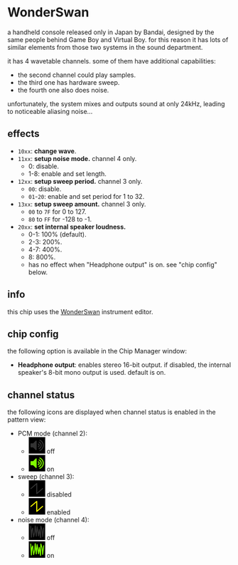 # WonderSwan

a handheld console released only in Japan by Bandai, designed by the same people behind Game Boy and Virtual Boy.
for this reason it has lots of similar elements from those two systems in the sound department.

it has 4 wavetable channels. some of them have additional capabilities:
- the second channel could play samples.
- the third one has hardware sweep.
- the fourth one also does noise.

unfortunately, the system mixes and outputs sound at only 24kHz, leading to noticeable aliasing noise...

## effects

- `10xx`: **change wave**.
- `11xx`: **setup noise mode.** channel 4 only.
  - 0: disable.
  - 1-8: enable and set length.
- `12xx`: **setup sweep period.** channel 3 only.
  - `00`: disable.
  - `01`-`20`: enable and set period for 1 to 32.
- `13xx`: **setup sweep amount.** channel 3 only.
  - `00` to `7F` for 0 to 127.
  - `80` to `FF` for -128 to -1.
- `20xx`: **set internal speaker loudness.**
  - 0-1: 100% (default).
  - 2-3: 200%.
  - 4-7: 400%.
  - 8: 800%.
  - has no effect when "Headphone output" is on. see "chip config" below.

## info

this chip uses the [WonderSwan](../4-instrument/wonderswan.md) instrument editor.

## chip config

the following option is available in the Chip Manager window:

- **Headphone output**: enables stereo 16-bit output. if disabled, the internal speaker's 8-bit mono output is used. default is on.

## channel status

the following icons are displayed when channel status is enabled in the pattern view:

- PCM mode (channel 2):
  - ![PCM mode off](status-Swan-PCM-off.png) off
  - ![PCM mode on](status-Swan-PCM-on.png) on
- sweep (channel 3):
  - ![sweep mode off](status-Swan-sweep-off.png) disabled
  - ![sweep mode on](status-Swan-sweep-on.png) enabled
- noise mode (channel 4):
  - ![noise mode off](status-Swan-noise-off.png) off
  - ![noise mode on](status-Swan-noise-on.png) on
